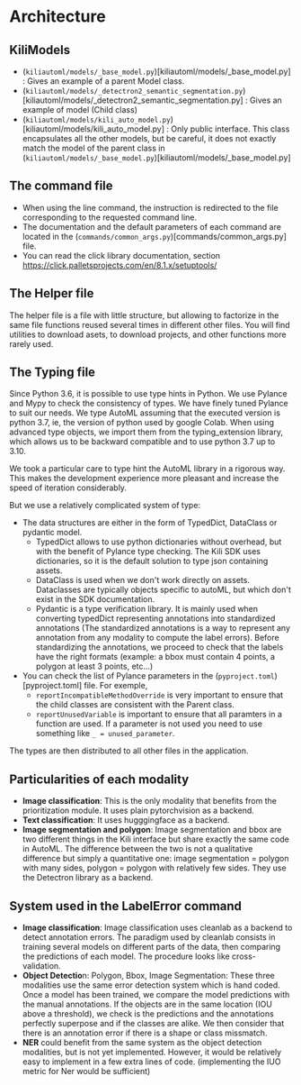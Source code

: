 
# Architecture

## KiliModels

- (`kiliautoml/models/_base_model.py`)[kiliautoml/models/_base_model.py] : Gives an example of a parent Model class.
- (`kiliautoml/models/_detectron2_semantic_segmentation.py`)[kiliautoml/models/_detectron2_semantic_segmentation.py] : Gives an example of model (Child class)
- (`kiliautoml/models/kili_auto_model.py`)[kiliautoml/models/kili_auto_model.py] : Only public interface. This class encapsulates all the other models, but be careful, it does not exactly match the model of the parent class in (`kiliautoml/models/_base_model.py`)[kiliautoml/models/_base_model.py]

## The command file

- When using the line command, the instruction is redirected to the file corresponding to the requested command line.
- The documentation and the default parameters of each command are located in the (`commands/common_args.py`)[commands/common_args.py] file.
- You can read the click library documentation, section https://click.palletsprojects.com/en/8.1.x/setuptools/

## The Helper file

The helper file is a file with little structure, but allowing to factorize in the same file functions reused several times in different other files.
You will find utilities to download asets, to download projects, and other functions more rarely used.


## The Typing file

Since Python 3.6, it is possible to use type hints in Python. We use Pylance and Mypy to check the consistency of types. We have finely tuned Pylance to suit our needs.
We type AutoML assuming that the executed version is python 3.7, ie, the version of python used by google Colab. When using advanced type objects, we import them from the typing_extension library, which allows us to be backward compatible and to use python 3.7 up to 3.10.


We took a particular care to type hint the AutoML library in a rigorous way. This makes the development experience more pleasant and increase the speed of iteration considerably.

But we use a relatively complicated system of type:
- The data structures are either in the form of TypedDict, DataClass or pydantic model.
    - TypedDict allows to use python dictionaries without overhead, but with the benefit of Pylance type checking. The Kili SDK uses dictionaries, so it is the default solution to type json containing assets.
    - DataClass is used when we don't work directly on assets. Dataclasses are typically objects specific to autoML, but which don't exist in the SDK documentation.
    - Pydantic is a type verification library. It is mainly used when converting typedDict representing annotations into standardized annotations (The standardized annotations is a way to represent any annotation from any modality to compute the label errors). Before standardizing the annotations, we proceed to check that the labels have the right formats (example: a bbox must contain 4 points, a polygon at least 3 points, etc...)
- You can check the list of Pylance parameters in the (`pyproject.toml`)[pyproject.toml] file. For exemple,
  - `reportIncompatibleMethodOverride` is very important to ensure that the child classes are consistent with the Parent class.
  - `reportUnusedVariable` is important to ensure that all paramters in a function are used. If a parameter is not used you need to use something like `_ = unused_parameter`.


The types are then distributed to all other files in the application.

## Particularities of each modality

- **Image classification**: This is the only modality that benefits from the prioritization module. It uses plain pytorchvision as a backend.
- **Text classification**: It uses hugggingface as a backend.
- **Image segmentation and polygon**: Image segmentation and bbox are two different things in the Kili interface but share exactly the same code in AutoML. The difference between the two is not a qualitative difference but simply a quantitative one: image segmentation = polygon with many sides, polygon = polygon with relatively few sides. They use the Detectron library as a backend.


## System used in the LabelError command

- **Image classification**: Image classification uses cleanlab as a backend to detect annotation errors. The paradigm used by cleanlab consists in training several models on different parts of the data, then comparing the predictions of each model. The procedure looks like cross-validation.
- **Object Detectio**n: Polygon, Bbox, Image Segmentation: These three modalities use the same error detection system which is hand coded. Once a model has been trained, we compare the model predictions with the manual annotations. If the objects are in the same location (IOU above a threshold), we check is the predictions and the annotations perfectly superpose and if the classes are alike. We then consider that there is an annotation error if there is a shape or class missmatch.
- **NER** could benefit from the same system as the object detection modalities, but is not yet implemented. However, it would be relatively easy to implement in a few extra lines of code. (implementing the IUO metric for Ner would be sufficient)

